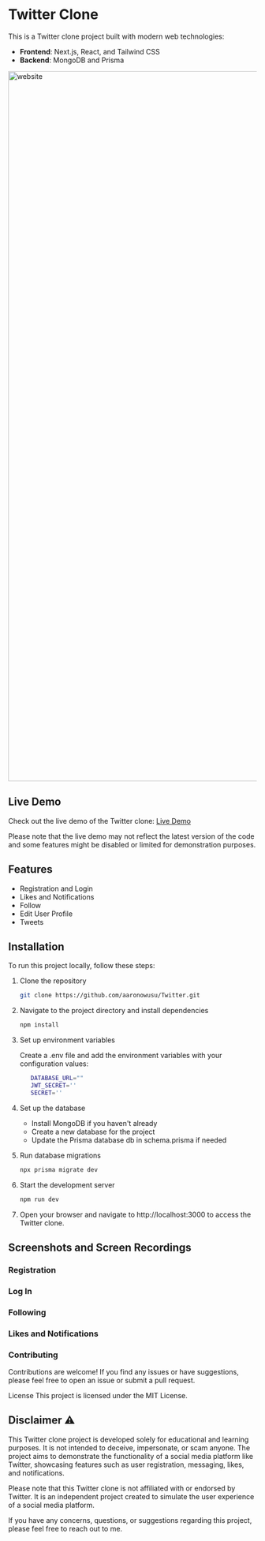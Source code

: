 # Twitter Clone

This is a Twitter clone project built with modern web technologies:

- **Frontend**: Next.js, React, and Tailwind CSS
- **Backend**: MongoDB and Prisma

<img width="1440" alt="website" src="https://github.com/aaronowusu/Twitter/assets/34800051/2e07a080-f0f5-4892-91a3-3b4d4f0669d2">


## Live Demo

Check out the live demo of the Twitter clone: [Live Demo](https://your-twitter-clone-demo.com)

Please note that the live demo may not reflect the latest version of the code and some features might be disabled or limited for demonstration purposes.

## Features

- Registration and Login
- Likes and Notifications
- Follow
- Edit User Profile
- Tweets

## Installation

To run this project locally, follow these steps:

1. Clone the repository


   ```bash
   git clone https://github.com/aaronowusu/Twitter.git


2. Navigate to the project directory and install dependencies
   ```bash
   npm install

5. Set up environment variables
   
   Create a .env file and add the environment variables with your configuration values:
   ```bash
      DATABASE_URL=""
      JWT_SECRET=''
      SECRET=''   

6. Set up the database
   - Install MongoDB if you haven't already
   - Create a new database for the project 
   - Update the Prisma database db in schema.prisma if needed

7. Run database migrations
   ```bash  
   npx prisma migrate dev

8. Start the development server
   ```bash
   npm run dev

9. Open your browser and navigate to http://localhost:3000 to access the Twitter clone.

## Screenshots and Screen Recordings

### Registration


### Log In




### Following


### Likes and Notifications


### Contributing
Contributions are welcome! If you find any issues or have suggestions, please feel free to open an issue or submit a pull request.

License
This project is licensed under the MIT License.

## Disclaimer ⚠️

This Twitter clone project is developed solely for educational and learning purposes. It is not intended to deceive, impersonate, or scam anyone. The project aims to demonstrate the functionality of a social media platform like Twitter, showcasing features such as user registration, messaging, likes, and notifications.

Please note that this Twitter clone is not affiliated with or endorsed by Twitter. It is an independent project created to simulate the user experience of a social media platform.

If you have any concerns, questions, or suggestions regarding this project, please feel free to reach out to me.


